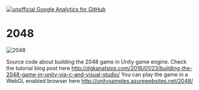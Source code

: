 [![unofficial Google Analytics for GitHub](https://gaforgithub.azurewebsites.net/api?repo=2048)](https://github.com/dgkanatsios/gaforgithub)

# 2048

![2048](https://dgkanatsios.files.wordpress.com/2016/01/image.png)

Source code about building the 2048 game in Unity game engine.
Check the tutorial blog post here http://dgkanatsios.com/2016/01/23/building-the-2048-game-in-unity-via-c-and-visual-studio/
You can play the game in a WebGL enabled browser here http://unitysamples.azurewebsites.net/2048/
